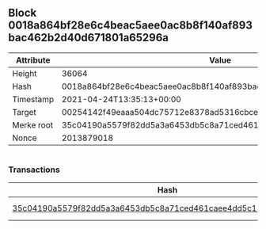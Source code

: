 ## Block 0018a864bf28e6c4beac5aee0ac8b8f140af893bac462b2d40d671801a65296a

Attribute | Value
--- | ---
Height | 36064
Hash | 0018a864bf28e6c4beac5aee0ac8b8f140af893bac462b2d40d671801a65296a
Timestamp | 2021-04-24T13:35:13+00:00
Target | 00254142f49eaaa504dc75712e8378ad5316cbcead634704b3734b6271167cc4
Merke root | 35c04190a5579f82dd5a3a6453db5c8a71ced461caee4dd5c15f7bc964fd7b50
Nonce | 2013879018

```

```

### Transactions

Hash | Amount
--- | ---
[35c04190a5579f82dd5a3a6453db5c8a71ced461caee4dd5c15f7bc964fd7b50](35c04190a5579f82dd5a3a6453db5c8a71ced461caee4dd5c15f7bc964fd7b50.md) | 10.00000000 SKEPTI 
